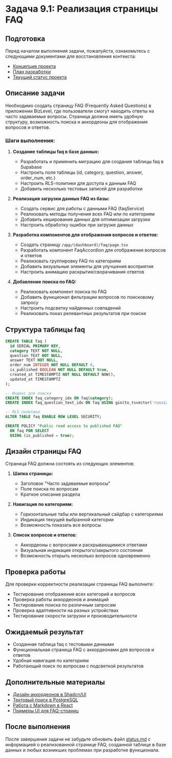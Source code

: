 # Задача 9.1: Реализация страницы FAQ

## Подготовка

Перед началом выполнения задачи, пожалуйста, ознакомьтесь с следующими документами для восстановления контекста:
- [Концепция проекта](../docs/bizlevel-concept.md)
- [План разработки](../docs/development-plan.md)
- [Текущий статус проекта](../docs/status.md)

## Описание задачи

Необходимо создать страницу FAQ (Frequently Asked Questions) в приложении BizLevel, где пользователи смогут находить ответы на часто задаваемые вопросы. Страница должна иметь удобную структуру, возможность поиска и аккордеоны для отображения вопросов и ответов.

### Шаги выполнения:

1. **Создание таблицы faq в базе данных:**
   - Разработать и применить миграцию для создания таблицы faq в Supabase
   - Настроить поля таблицы (id, category, question, answer, order_num, etc.)
   - Настроить RLS-политики для доступа к данным FAQ
   - Добавить несколько тестовых записей для разработки

2. **Реализация загрузки данных FAQ из базы:**
   - Создать сервис для работы с данными FAQ (faqService)
   - Реализовать методы получения всех FAQ или по категориям
   - Добавить кеширование данных для оптимизации загрузки
   - Настроить обработку ошибок при загрузке данных

3. **Разработка компонентов для отображения вопросов и ответов:**
   - Создать страницу `/app/(dashboard)/faq/page.tsx`
   - Разработать компонент FaqAccordion для отображения вопросов и ответов
   - Реализовать группировку FAQ по категориям
   - Добавить визуальные элементы для улучшения восприятия
   - Настроить анимацию раскрытия/сворачивания ответов

4. **Добавление поиска по FAQ:**
   - Реализовать компонент поиска по FAQ
   - Добавить функционал фильтрации вопросов по поисковому запросу
   - Настроить подсветку найденных совпадений
   - Реализовать показ релевантных результатов при поиске

## Структура таблицы faq

```sql
CREATE TABLE faq (
  id SERIAL PRIMARY KEY,
  category TEXT NOT NULL,
  question TEXT NOT NULL,
  answer TEXT NOT NULL,
  order_num INTEGER NOT NULL DEFAULT 0,
  is_published BOOLEAN NOT NULL DEFAULT true,
  created_at TIMESTAMPTZ NOT NULL DEFAULT NOW(),
  updated_at TIMESTAMPTZ
);

-- Индекс для поиска
CREATE INDEX faq_category_idx ON faq(category);
CREATE INDEX faq_question_text_idx ON faq USING gin(to_tsvector('russian', question));

-- RLS политики
ALTER TABLE faq ENABLE ROW LEVEL SECURITY;

CREATE POLICY "Public read access to published FAQ"
  ON faq FOR SELECT
  USING (is_published = true);
```

## Дизайн страницы FAQ

Страница FAQ должна состоять из следующих элементов:
1. **Шапка страницы:**
   - Заголовок "Часто задаваемые вопросы"
   - Поле поиска по вопросам
   - Краткое описание раздела

2. **Навигация по категориям:**
   - Горизонтальные табы или вертикальный сайдбар с категориями
   - Индикация текущей выбранной категории
   - Возможность показать все вопросы

3. **Список вопросов и ответов:**
   - Аккордеоны с вопросами и раскрывающимися ответами
   - Визуальная индикация открытого/закрытого состояния
   - Возможность открыть несколько вопросов одновременно

## Проверка работы

Для проверки корректности реализации страницы FAQ выполните:
- Тестирование отображения всех категорий и вопросов
- Проверка работы аккордеонов и анимаций
- Тестирование поиска по различным запросам
- Проверка адаптивности на разных устройствах
- Тестирование скорости загрузки и производительности

## Ожидаемый результат

- Созданная таблица faq с тестовыми данными
- Функциональная страница FAQ с аккордеонами для вопросов и ответов
- Удобная навигация по категориям
- Работающий поиск по вопросам с подсветкой результатов

## Дополнительные материалы

- [Дизайн аккордеонов в Shadcn/UI](https://ui.shadcn.com/docs/components/accordion)
- [Тектовый поиск в PostgreSQL](https://www.postgresql.org/docs/current/textsearch.html)
- [Работа с Markdown в React](https://github.com/remarkjs/react-markdown)
- [Примеры UI для FAQ-страниц](https://dribbble.com/tags/faq_page)

## После выполнения

После завершения задачи не забудьте обновить файл [status.md](../docs/status.md) с информацией о реализованной странице FAQ, созданной таблице в базе данных и любых возникших проблемах при разработке функционала. 